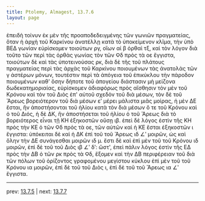 ```yaml
---
title: Ptolemy, Almagest, 13.7.6
layout: page
---
```


ἐπειδὴ τοίνυν ἐκ μὲν τῆς προαποδεδειγμένης τῶν γωνιῶν πραγματείας, ὅταν ἡ ἀρχὴ τοῦ Καρκίνου ἀνατέλλῃ κατὰ τὸ ὑποκείμενον κλῖμα, τὴν ὑπὸ ΒΕΔ γωνίαν εὑρίσκομεν τοιούτων ργ, οἵων αἱ β ὀρθαὶ τξ, καὶ τὸν λόγον διὰ τοῦτο τῶν περὶ τὰς ὀρθὰς γωνίας τὸν τῶν Ϙδ πρὸς τὰ οε ἔγγιστα, τοιούτων δὲ καὶ τὰς ὑποτεινούσας ρκ, διὰ δὲ τῆς τοῦ πλάτους πραγματείας περὶ τὰς ἀρχὰς τοῦ Καρκίνου ποιουμένων τὰς ἀνατολὰς τῶν γ ἀστέρων μόνων, τουτέστιν περὶ τὰ ἀπόγεια τοῦ ἐπικύκλου τὴν πάροδον ποιουμένων καθ' ὅσην δήποτε τοῦ ἀπογείου διάστασιν μὴ μείζονα δωδεκατημοριαίας, εὑρίσκομεν ἀδιαφόρως πρὸς αἴσθησιν τὸν μὲν τοῦ Κρόνου καὶ τὸν τοῦ Διὸς ἐπ' αὐτοῦ σχεδὸν τοῦ διὰ μέσων, τὸν δὲ τοῦ Ἄρεως βορειότερον τοῦ διὰ μέσων εʹ μέρει μάλιστα μιᾶς μοίρας, ἡ μὲν ΔΕ ἔσται, ἣν ἀποστήσονται τοῦ ἡλίου κατὰ τὸν διὰ μέσων ὅ τε τοῦ Κρόνου καὶ ὁ τοῦ Διός, ἡ δὲ ΔΚ, ἣν ἀποστήσεται τοῦ ἡλίου ὁ τοῦ Ἄρεως διὰ τὸ βορειότερος εἶναι τῇ ΚΗ ἑξηκοστῶν οὔσῃ ιβ. ἐπεὶ δὲ λόγος ἐστὶν τῆς ΚΗ πρὸς τὴν ΚΕ ὁ τῶν Ϙδ πρὸς τὰ οε, τῶν αὐτῶν καὶ ἡ ΚΕ ἔσται ἑξηκοστῶν ι ἔγγιστα: ὑπόκειται δὲ καὶ ἡ ΔΚ ἐπὶ τοῦ τοῦ Ἄρεως ιδ ∠ʹ μοιρῶν, ὡς καὶ ὅλην τὴν ΔΕ συνάγεσθαι μοιρῶν ιδ μ. ἔστι δὲ καὶ ἐπὶ μὲν τοῦ τοῦ Κρόνου ιδ μοιρῶν, ἐπὶ δὲ τοῦ τοῦ Διὸς ιβ ∠ʹ δʹ: ὥστ', ἐπεὶ πάλιν λόγος ἐστὶν τῆς ΕΔ πρὸς τὴν ΔΒ ὁ τῶν ρκ πρὸς τὰ Ϙδ, ἕξομεν καὶ τὴν ΔΒ περιφέρειαν τοῦ διὰ τῶν πόλων τοῦ ὁρίζοντος γραφομένου μεγίστου κύκλου ἐπὶ μὲν τοῦ τοῦ Κρόνου ια μοιρῶν, ἐπὶ δὲ τοῦ τοῦ Διὸς ι, ἐπὶ δὲ τοῦ τοῦ Ἄρεως ια ∠ʹ ἔγγιστα. 

---

prev: [13.7.5](../13.7.5/) | next: [13.7.7](../13.7.7/)

